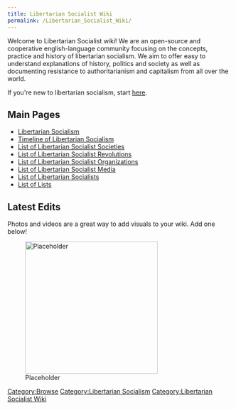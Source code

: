 ```yaml
---
title: Libertarian Socialist Wiki
permalink: /Libertarian_Socialist_Wiki/
---
```


Welcome to Libertarian Socialist wiki! We are an open-source and
cooperative english-language community focusing on the concepts,
practice and history of libertarian socialism. We aim to offer easy to
understand explanations of history, politics and society as well as
documenting resistance to authoritarianism and capitalism from all over
the world.

If you're new to libertarian socialism, start
[here](Introduction_to_Libertarian_Socialism "wikilink").

## Main Pages

- [Libertarian Socialism](Libertarian_Socialism "wikilink")
- [Timeline of Libertarian
  Socialism](Timeline_of_Libertarian_Socialism "wikilink")
- [List of Libertarian Socialist
  Societies](List_of_Libertarian_Socialist_Societies "wikilink")
- [List of Libertarian Socialist
  Revolutions](List_of_Libertarian_Socialist_Revolutions "wikilink")
- [List of Libertarian Socialist
  Organizations](List_of_Libertarian_Socialist_Organizations "wikilink")
- [List of Libertarian Socialist
  Media](List_of_Libertarian_Socialist_Media "wikilink")
- [List of Libertarian
  Socialists](List_of_Libertarian_Socialists "wikilink")
- [List of Lists](List_of_Lists "wikilink")

## Latest Edits

<activityfeed></activityfeed>

<mainpage-endcolumn />

<mainpage-rightcolumn-start />

Photos and videos are a great way to add visuals to your wiki. Add one
below!

<figure>
<img src="Placeholder" title="Placeholder" width="298" />
<figcaption>Placeholder</figcaption>
</figure>

<mainpage-endcolumn />

[Category:Browse](Category:Browse "wikilink") [Category:Libertarian
Socialism](Category:Libertarian_Socialism "wikilink")
[Category:Libertarian Socialist
Wiki](Category:Libertarian_Socialist_Wiki "wikilink")